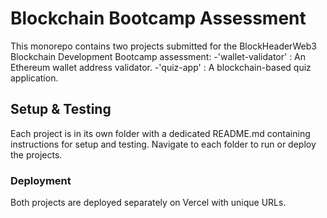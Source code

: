 # Blockchain Bootcamp Assessment

This monorepo contains two projects submitted for the BlockHeaderWeb3 Blockchain Development Bootcamp assessment:
-'wallet-validator' : An Ethereum wallet address validator.
-'quiz-app' : A blockchain-based quiz application.

## Setup & Testing
Each project is in its own folder with a dedicated README.md containing instructions for setup and testing. Navigate to each folder to run or deploy the projects. 

### Deployment
Both projects are deployed separately on Vercel with unique URLs.
